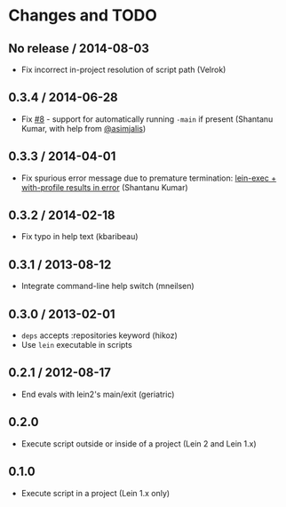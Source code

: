 # Changes and TODO

## No release / 2014-08-03

* Fix incorrect in-project resolution of script path (Velrok)

## 0.3.4 / 2014-06-28

* Fix [#8](https://github.com/kumarshantanu/lein-exec/issues/8) - support for
  automatically running `-main` if present
  (Shantanu Kumar, with help from [@asimjalis](https://github.com/asimjalis))

## 0.3.3 / 2014-04-01

* Fix spurious error message due to premature termination:
[lein-exec + with-profile results in error](https://github.com/kumarshantanu/lein-exec/issues/13)
(Shantanu Kumar)

## 0.3.2 / 2014-02-18

* Fix typo in help text (kbaribeau)

## 0.3.1 / 2013-08-12

* Integrate command-line help switch (mneilsen)

## 0.3.0 / 2013-02-01

* `deps` accepts :repositories keyword (hikoz)
* Use `lein` executable in scripts

## 0.2.1 / 2012-08-17

* End evals with lein2's main/exit (geriatric)

## 0.2.0

* Execute script outside or inside of a project (Lein 2 and Lein 1.x)

## 0.1.0

* Execute script in a project (Lein 1.x only)

